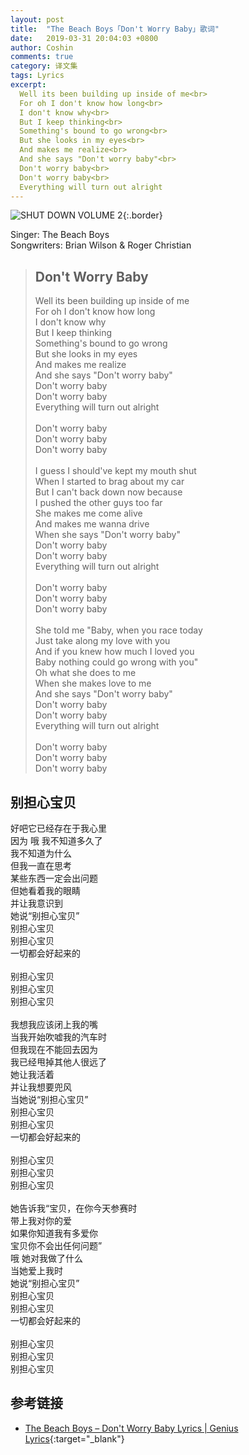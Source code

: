 ```yaml
---
layout: post
title:  "The Beach Boys「Don't Worry Baby」歌词"
date:   2019-03-31 20:04:03 +0800
author: Coshin
comments: true
category: 译文集
tags: Lyrics
excerpt:
  Well its been building up inside of me<br>
  For oh I don't know how long<br>
  I don't know why<br>
  But I keep thinking<br>
  Something's bound to go wrong<br>
  But she looks in my eyes<br>
  And makes me realize<br>
  And she says "Don't worry baby"<br>
  Don't worry baby<br>
  Don't worry baby<br>
  Everything will turn out alright
---
```

![SHUT DOWN VOLUME 2](https://is1-ssl.mzstatic.com/image/thumb/Music128/v4/77/a5/89/77a589d0-282a-da0d-089e-a5a376b2ec49/source/600x600bb.jpg){:.border}

Singer: The Beach Boys<br>
Songwriters: Brian Wilson & Roger Christian

<blockquote class="original">
  <h2>Don't Worry Baby</h2>
  <p>
    Well its been building up inside of me<br>
    For oh I don't know how long<br>
    I don't know why<br>
    But I keep thinking<br>
    Something's bound to go wrong<br>
    But she looks in my eyes<br>
    And makes me realize<br>
    And she says "Don't worry baby"<br>
    Don't worry baby<br>
    Don't worry baby<br>
    Everything will turn out alright<br>
    <br>
    Don't worry baby<br>
    Don't worry baby<br>
    Don't worry baby<br>
    <br>
    I guess I should've kept my mouth shut<br>
    When I started to brag about my car<br>
    But I can't back down now because<br>
    I pushed the other guys too far<br>
    She makes me come alive<br>
    And makes me wanna drive<br>
    When she says "Don't worry baby"<br>
    Don't worry baby<br>
    Don't worry baby<br>
    Everything will turn out alright<br>
    <br>
    Don't worry baby<br>
    Don't worry baby<br>
    Don't worry baby<br>
    <br>
    She told me "Baby, when you race today<br>
    Just take along my love with you<br>
    And if you knew how much I loved you<br>
    Baby nothing could go wrong with you"<br>
    Oh what she does to me<br>
    When she makes love to me<br>
    And she says "Don't worry baby"<br>
    Don't worry baby<br>
    Don't worry baby<br>
    Everything will turn out alright<br>
    <br>
    Don't worry baby<br>
    Don't worry baby<br>
    Don't worry baby
  </p>
</blockquote>

<div class="translation">
  <h2>别担心宝贝</h2>
  <p>
    好吧它已经存在于我心里<br>
    因为 哦 我不知道多久了<br>
    我不知道为什么<br>
    但我一直在思考<br>
    某些东西一定会出问题<br>
    但她看着我的眼睛<br>
    并让我意识到<br>
    她说“别担心宝贝”<br>
    别担心宝贝<br>
    别担心宝贝<br>
    一切都会好起来的<br>
    <br>
    别担心宝贝<br>
    别担心宝贝<br>
    别担心宝贝<br>
    <br>
    我想我应该闭上我的嘴<br>
    当我开始吹嘘我的汽车时<br>
    但我现在不能回去因为<br>
    我已经甩掉其他人很远了<br>
    她让我活着<br>
    并让我想要兜风<br>
    当她说“别担心宝贝”<br>
    别担心宝贝<br>
    别担心宝贝<br>
    一切都会好起来的<br>
    <br>
    别担心宝贝<br>
    别担心宝贝<br>
    别担心宝贝<br>
    <br>
    她告诉我“宝贝，在你今天参赛时<br>
    带上我对你的爱<br>
    如果你知道我有多爱你<br>
    宝贝你不会出任何问题”<br>
    哦 她对我做了什么<br>
    当她爱上我时<br>
    她说“别担心宝贝”<br>
    别担心宝贝<br>
    别担心宝贝<br>
    一切都会好起来的<br>
    <br>
    别担心宝贝<br>
    别担心宝贝<br>
    别担心宝贝
  </p>
</div>

## 参考链接

* [The Beach Boys – Don't Worry Baby Lyrics \| Genius Lyrics](https://genius.com/The-beach-boys-dont-worry-baby-lyrics){:target="_blank"}
